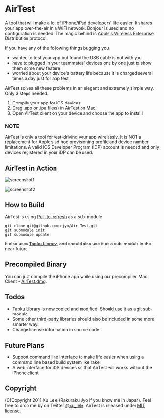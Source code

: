 # AirTest

A tool that will make a lot of iPhone/iPad developers' life easier. It shares your app over-the-air in a WiFi network. Bonjour is used and no configuration is needed. The magic behind is [Apple's Wireless Enterprise](http://developer.apple.com/library/ios/#featuredarticles/FA_Wireless_Enterprise_App_Distribution/Introduction/Introduction.html) Distribution protocol.

If you have any of the following things bugging you

* wanted to test your app but found the USB cable is not with you
* have to plugged in your teammates' devices one by one just to show them some new feature
* worried about your device's battery life because it is charged several times a day just for app test

AirTest solves all these problems in an elegant and extremely simple way. Only 3 steps needed.

1. Compile your app for iOS devices
2. Drag .app or .ipa file(s) in AirTest on Mac. 
3. Open AirTest client on your device and choose the app to install! 

### NOTE
AirTest is only a tool for test-driving your app wirelessly. It is NOT a replacement for Apple’s ad hoc provisioning profile and device number limitations. A valid iOS Developer Program (iDP) account is needed and only devices registered in your iDP can be used.


## AirTest in Action
![screenshot1](https://github.com/rjyo/Air-Test/raw/master/screenshots/desc1.png)

![screenshot2](https://github.com/rjyo/Air-Test/raw/master/screenshots/desc2.png)

## How to Build

AirTest is using [Pull-to-refresh](git@github.com:rjyo/PullToRefresh.git) as a sub-module

    git clone git@github.com:rjyo/Air-Test.git
    git submodule init
    git submodule update
    
It also uses [Tapku Library](https://github.com/devinross/tapkulibrary), and should also use it as a sub-module in the near future.
    
## Precompiled Binary

You can just compile the iPhone app while using our precompiled Mac Client - [AirTest.dmg](http://www.rakutec.com/adhoc/app/AirTest.dmg).

## Todos
* [Tapku Library](https://github.com/devinross/tapkulibrary) is now copied and modified. Should use it as a git sub-module.
* Some other third-party libraries should also be included in some more smarter way.
* Change license information in source code.

## Future Plans
* Support command line interface to make life easier when using a command line based build system like rake
* A web interface for iOS devices so that AirTest will works without the iPhone client

## Copyright
(C)Copyright 2011 Xu Lele (Rakuraku Jyo if you know me in Japan). Feel free to drop me by on Twitter [@xu_lele](http://twitter.com/xu_lele). AirTest is released under [MIT license](http://www.opensource.org/licenses/mit-license.php).



